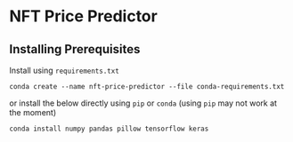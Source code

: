 # NFT Price Predictor

## Installing Prerequisites

Install using `requirements.txt`

```shell
conda create --name nft-price-predictor --file conda-requirements.txt
```

or install the below directly using `pip` or `conda` (using `pip` may not work at the moment)

```shell
conda install numpy pandas pillow tensorflow keras
```
